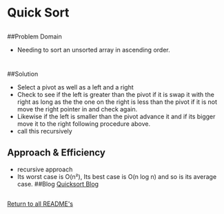 # Quick Sort

##
##Problem Domain
* Needing to sort an unsorted array in ascending order.
#
##Solution
* Select a pivot as well as a left and a right
* Check to see if the left is greater than the pivot if it is swap it with the right as long as the the one on the right is less than the pivot if it is not move the right pointer in and check again.
* Likewise if the left is smaller than the pivot advance it and if its bigger move it to the right following procedure above.
* call this recursively

## Approach & Efficiency
* recursive approach
* Its worst case is O(n²), Its best case is O(n log n) and so is its average case.
##Blog
[Quicksort Blog](../blogs/quickSortBlog.md)

##

[Return to all README's](../README.md)